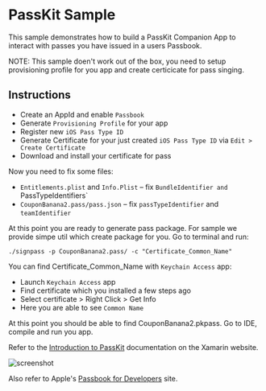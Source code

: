 PassKit Sample
==============

This sample demonstrates how to build a PassKit Companion App to interact with passes you have issued in a users Passbook.

NOTE: This sample doen't work out of the box, you need to setup provisioning profile for you app and create certicicate for pass singing.

Instructions
------------

* Create an AppId and enable `Passbook`
* Generate `Provisioning Profile` for your app
* Register new `iOS Pass Type ID`
* Generate Certificate for your just created `iOS Pass Type ID` via `Edit > Create Certificate`
* Download and install your certificate for pass

Now you need to fix some files:  
* `Entitlements.plist` and `Info.Plist` – fix `BundleIdentifier and `PassTypeIdentifiers`
* `CouponBanana2.pass/pass.json` – fix `passTypeIdentifier` and `teamIdentifier`

At this point you are ready to generate pass package. For sample we provide simpe util which create package for you. Go to terminal and run:
```cd path/to/PassLibrary/sample
./signpass -p CouponBanana2.pass/ -c "Certificate_Common_Name"
```

You can find Certificate_Common_Name with `Keychain Access` app:

* Launch `Keychain Access` app
* Find certificate which you installed a few steps ago
* Select certificate > Right Click > Get Info
* Here you are able to see `Common Name`

At this point you should be able to find CouponBanana2.pkpass. Go to IDE, compile and run you app.

Refer to the [Introduction to PassKit](http://docs.xamarin.com/ios/tutorials/Introduction_to_PassKit) documentation on the Xamarin website.

![screenshot](https://github.com/xamarin/monotouch-samples/raw/master/PassKit/Screenshots/01-PassLibrary.png "PassLibrary")

Also refer to Apple's [Passbook for Developers](https://developer.apple.com/passbook/) site.
